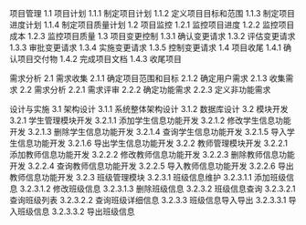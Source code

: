 项目管理
1.1 项目计划
1.1.1 制定项目计划
1.1.2 定义项目目标和范围
1.1.3 制定项目进度计划
1.1.4 制定项目质量计划
1.2 项目监控
1.2.1 监控项目进度
1.2.2 监控项目成本
1.2.3 监控项目质量
1.3 项目变更控制
1.3.1 确认变更请求
1.3.2 评估变更请求
1.3.3 审批变更请求
1.3.4 实施变更请求
1.3.5 控制变更请求
1.4 项目收尾
1.4.1 确认项目交付物
1.4.2 完成项目文档
1.4.3 收尾项目

需求分析
2.1 需求收集
2.1.1 确定项目范围和目标
2.1.2 确定用户需求
2.1.3 收集需求
2.2 需求分析
2.2.1 需求评审
2.2.2 确定功能需求
2.2.3 定义非功能需求

设计与实施
3.1 架构设计
3.1.1 系统整体架构设计
3.1.2 数据库设计
3.2 模块开发
3.2.1 学生管理模块开发
3.2.1.1 添加学生信息功能开发
3.2.1.2 修改学生信息功能开发
3.2.1.3 删除学生信息功能开发
3.2.1.4 查询学生信息功能开发
3.2.1.5 导入学生信息功能开发
3.2.1.6 导出学生信息功能开发
3.2.2 教师管理模块开发
3.2.2.1 添加教师信息功能开发
3.2.2.2 修改教师信息功能开发
3.2.2.3 删除教师信息功能开发
3.2.2.4 查询教师信息功能开发
3.2.2.5 导入教师信息功能开发
3.2.2.6 导出教师信息功能开发
3.2.3 班级管理模块
3.2.3.1 班级信息维护
3.2.3.1.1 添加班级信息
3.2.3.1.2 修改班级信息
3.2.3.1.3 删除班级信息
3.2.3.2 班级信息查询
3.2.3.2.1 查询班级列表
3.2.3.2.2 查询班级详细信息
3.2.3.3 班级信息导入导出
3.2.3.3.1 导入班级信息
3.2.3.3.2 导出班级信息